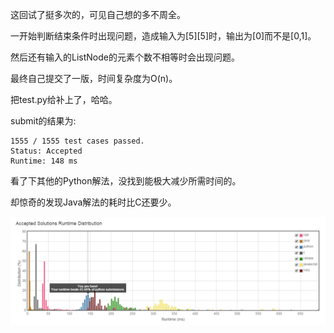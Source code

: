 这回试了挺多次的，可见自己想的多不周全。

一开始判断结束条件时出现问题，造成输入为[5][5]时，输出为[0]而不是[0,1]。

然后还有输入的ListNode的元素个数不相等时会出现问题。

最终自己提交了一版，时间复杂度为O(n)。

把test.py给补上了，哈哈。

submit的结果为:
```
1555 / 1555 test cases passed.
Status: Accepted
Runtime: 148 ms
```

看了下其他的Python解法，没找到能极大减少所需时间的。

却惊奇的发现Java解法的耗时比C还要少。

![Accepted_Solutions_Runtime](./Accepted_Solutions_Runtime.png)
